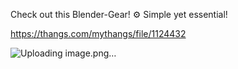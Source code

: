 Check out this Blender-Gear! ⚙️ Simple yet essential!

https://thangs.com/mythangs/file/1124432

![Uploading image.png…]()
